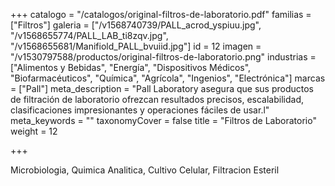 +++
catalogo = "/catalogos/original-filtros-de-laboratorio.pdf"
familias = ["Filtros"]
galeria = ["/v1568740739/PALL_acrod_yspiuu.jpg", "/v1568655774/PALL_LAB_ti8zqv.jpg", "/v1568655681/Manifiold_PALL_bvuiid.jpg"]
id = 12
imagen = "/v1530797588/productos/original-filtros-de-laboratorio.png"
industrias = ["Alimentos y Bebidas", "Energía", "Dispositivos Médicos", "Biofarmacéuticos", "Química", "Agrícola", "Ingenios", "Electrónica"]
marcas = ["Pall"]
meta_description = "Pall Laboratory asegura que sus productos de filtración de laboratorio ofrezcan resultados precisos, escalabilidad, clasificaciones impresionantes y operaciones fáciles de usar.l"
meta_keywords = ""
taxonomyCover = false
title = "Filtros de Laboratorio"
weight = 12

+++
<p>Microbiologia, Quimica Analitica, Cultivo Celular, Filtracion Esteril</p>